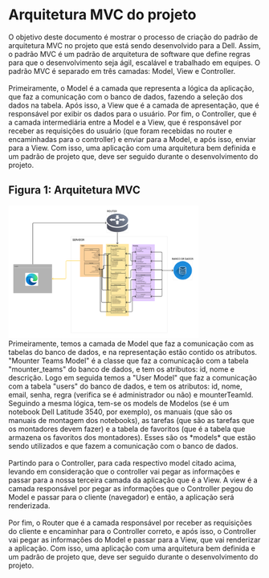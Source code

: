 # Arquitetura MVC do projeto

O objetivo deste documento é mostrar o processo de criação do padrão de arquitetura MVC no projeto que está sendo desenvolvido para a Dell. Assim, o padrão MVC é um padrão de arquitetura de software que define regras para que o desenvolvimento seja ágil, escalável e trabalhado em equipes. O padrão MVC é separado em três camadas: Model, View e Controller.
<br><br>
Primeiramente, o Model é a camada que representa a lógica da aplicação, que faz a comunicação com o banco de dados, fazendo a seleção dos dados na tabela. Após isso, a View que é a camada de apresentação, que é responsável por exibir os dados para o usuário. Por fim, o Controller, que é a camada intermediária entre a Model e a View, que é responsável por receber as requisições do usuário (que foram recebidas no router e encaminhadas para o controller) e enviar para a Model, e após isso, enviar para a View. Com isso, uma aplicação com uma arquitetura bem definida e um padrão de projeto que, deve ser seguido durante o desenvolvimento do projeto.

## Figura 1: Arquitetura MVC
<img src="./assets/MVCProject.png" alt="Arquitetura MVC" width="75%"/>
<br>
Primeiramente, temos a camada de Model que faz a comunicação com as tabelas do banco de dados, e na representação estão contido os atributos. "Mounter Teams Model" é a classe que faz a comunicação com a tabela "mounter_teams" do banco de dados, e tem os atributos: id, nome e descrição. Logo em seguida temos a "User Model" que faz a comunicação com a tabela "users" do banco de dados, e tem os atributos: id, nome, email, senha, regra (verifica se é administrador ou não) e mounterTeamId. Seguindo a mesma lógica, tem-se os models de Modelos (se é um notebook Dell Latitude 3540, por exemplo), os manuais (que são os manuais de montagem dos notebooks), as tarefas (que são as tarefas que os montadores devem fazer) e a tabela de favoritos (que é a tabela que armazena os favoritos dos montadores). Esses são os *models* que estão sendo utilizados e que fazem a comunicação com o banco de dados.
<br><br>
Partindo para o Controller, para cada respectivo model citado acima, levando em consideração que o controller vai pegar as informações e passar para a nossa terceira camada da aplicação que é a View. A view é a camada responsável por pegar as informações que o Controller pegou do Model e passar para o cliente (navegador) e então, a aplicação será renderizada.
<br><br>
Por fim, o Router que é a camada responsável por receber as requisições do cliente e encaminhar para o Controller correto, e após isso, o Controller vai pegar as informações do Model e passar para a View, que vai renderizar a aplicação. Com isso, uma aplicação com uma arquitetura bem definida e um padrão de projeto que, deve ser seguido durante o desenvolvimento do projeto.